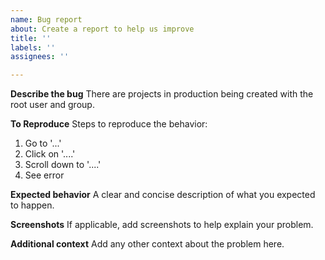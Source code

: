 ```yaml
---
name: Bug report
about: Create a report to help us improve
title: ''
labels: ''
assignees: ''

---
```


**Describe the bug**
There are projects in production being created with the root user and group.

**To Reproduce**
Steps to reproduce the behavior:
1. Go to '...'
2. Click on '....'
3. Scroll down to '....'
4. See error

**Expected behavior**
A clear and concise description of what you expected to happen.

**Screenshots**
If applicable, add screenshots to help explain your problem.

**Additional context**
Add any other context about the problem here.
